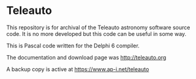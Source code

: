 # Teleauto

This repository is for archival of the Teleauto astronomy software source code.
It is no more developed but this code can be useful in some way.

This is Pascal code written for the Delphi 6 compiler.

The documentation and download page was http://teleauto.org

A backup copy is active at https://www.ap-i.net/teleauto
